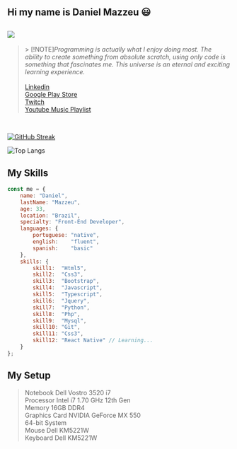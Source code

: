 ## Hi my name is Daniel Mazzeu 😃
## ![](https://komarev.com/ghpvc/?username=your-github-danzzeu&color=blue) 
<blockquote>
> [!NOTE]<em>Programming is actually what I enjoy doing most. The ability to create something from absolute scratch, using only code is something that fascinates me. This universe is an eternal and exciting learning experience.</em>
    <br/><br/>
    <a href="https://www.linkedin.com/in/danielmazzeulk" rel="follow" target="_blank">Linkedin</a><br/>
    <a href="https://www.youtube.com/playlist?list=PLiduNjzudndvROdIuM9HornT6zeRk3FDn" rel="follow" target="_blank">Google Play Store</a><br/>
    <a href="https://www.twitch.tv/danzzeu" rel="follow" target="_blank">Twitch</a><br/>
    <a href="https://www.youtube.com/playlist?list=PLiduNjzudndvROdIuM9HornT6zeRk3FDn" rel="follow" target="_blank">Youtube Music Playlist</a>
</blockquote>

<br>

[![GitHub Streak](https://streak-stats.demolab.com?user=danzzeu&theme=algolia&hide_border=true&border_radius=5&date_format=j%2Fn%5B%2FY%5D&mode=weekly&card_width=970)](https://git.io/streak-stats)

![Top Langs](https://github-readme-stats.vercel.app/api/top-langs/?username=danzzeu&theme=algolia&langs_count=8&hide_border=false&background=EBEBEB00&border_radius=5&card_width=970)

## My Skills
```javascript
const me = {
    name: "Daniel",
    lastName: "Mazzeu",
    age: 33,
    location: "Brazil",
    specialty: "Front-End Developer",
    languages: {
        portuguese: "native",
        english:    "fluent",
        spanish:    "basic"
    },
    skills: {
        skill1:  "Html5",
        skill2:  "Css3",
        skill3:  "Bootstrap",
        skill4:  "Javascript",
        skill5:  "Typescript",
        skill6:  "Jquery",
        skill7:  "Python",
        skill8:  "Php",
        skill9:  "Mysql",
        skill10: "Git",
        skill11: "Css3",
        skill12: "React Native" // Learning...
    }
};
```

## My Setup
<blockquote>
    Notebook Dell Vostro 3520 i7 <br />
    Processor Intel i7 1.70 GHz 12th Gen <br />
    Memory 16GB DDR4 <br />
    Graphics Card NVIDIA GeForce MX 550 <br />
    64-bit System <br />
    Mouse Dell KM5221W <br />
    Keyboard Dell KM5221W <br />
</blockquote>
